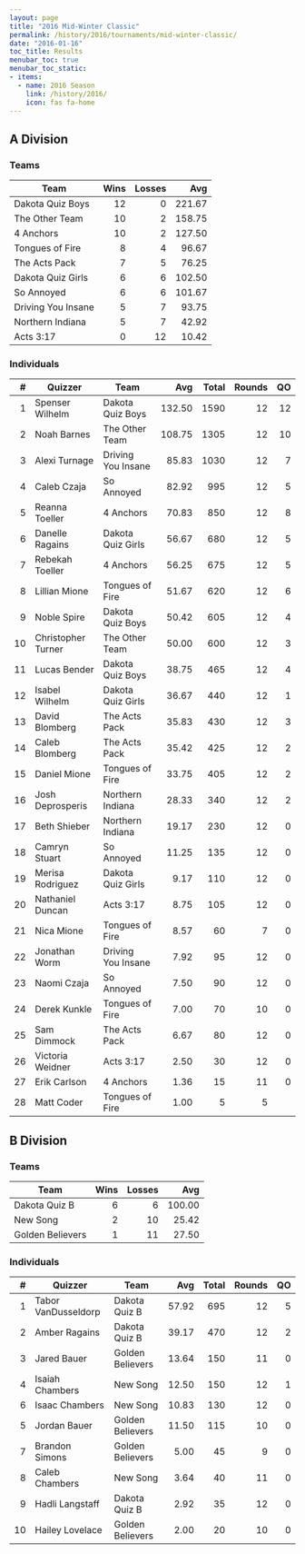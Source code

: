 ```yaml
---
layout: page
title: "2016 Mid-Winter Classic"
permalink: /history/2016/tournaments/mid-winter-classic/
date: "2016-01-16"
toc_title: Results
menubar_toc: true
menubar_toc_static:
- items:
  - name: 2016 Season
    link: /history/2016/
    icon: fas fa-home
---
```


## A Division

### Teams

| Team               | Wins | Losses |    Avg |
| ------------------ | ---: | -----: | -----: |
| Dakota Quiz Boys   |   12 |      0 | 221.67 |
| The Other Team     |   10 |      2 | 158.75 |
| 4 Anchors          |   10 |      2 | 127.50 |
| Tongues of Fire    |    8 |      4 |  96.67 |
| The Acts Pack      |    7 |      5 |  76.25 |
| Dakota Quiz Girls  |    6 |      6 | 102.50 |
| So Annoyed         |    6 |      6 | 101.67 |
| Driving You Insane |    5 |      7 |  93.75 |
| Northern Indiana   |    5 |      7 |  42.92 |
| Acts 3:17          |    0 |     12 |  10.42 |

### Individuals

|    # | Quizzer            | Team               |    Avg | Total | Rounds |   QO |
| ---: | ------------------ | ------------------ | -----: | ----: | -----: | ---: |
|    1 | Spenser Wilhelm    | Dakota Quiz Boys   | 132.50 |  1590 |     12 |   12 |
|    2 | Noah Barnes        | The Other Team     | 108.75 |  1305 |     12 |   10 |
|    3 | Alexi Turnage      | Driving You Insane |  85.83 |  1030 |     12 |    7 |
|    4 | Caleb Czaja        | So Annoyed         |  82.92 |   995 |     12 |    5 |
|    5 | Reanna Toeller     | 4 Anchors          |  70.83 |   850 |     12 |    8 |
|    6 | Danelle Ragains    | Dakota Quiz Girls  |  56.67 |   680 |     12 |    5 |
|    7 | Rebekah Toeller    | 4 Anchors          |  56.25 |   675 |     12 |    5 |
|    8 | Lillian Mione      | Tongues of Fire    |  51.67 |   620 |     12 |    6 |
|    9 | Noble Spire        | Dakota Quiz Boys   |  50.42 |   605 |     12 |    4 |
|   10 | Christopher Turner | The Other Team     |  50.00 |   600 |     12 |    3 |
|   11 | Lucas Bender       | Dakota Quiz Boys   |  38.75 |   465 |     12 |    4 |
|   12 | Isabel Wilhelm     | Dakota Quiz Girls  |  36.67 |   440 |     12 |    1 |
|   13 | David Blomberg     | The Acts Pack      |  35.83 |   430 |     12 |    3 |
|   14 | Caleb Blomberg     | The Acts Pack      |  35.42 |   425 |     12 |    2 |
|   15 | Daniel Mione       | Tongues of Fire    |  33.75 |   405 |     12 |    2 |
|   16 | Josh Deprosperis   | Northern Indiana   |  28.33 |   340 |     12 |    2 |
|   17 | Beth Shieber       | Northern Indiana   |  19.17 |   230 |     12 |    0 |
|   18 | Camryn Stuart      | So Annoyed         |  11.25 |   135 |     12 |    0 |
|   19 | Merisa Rodriguez   | Dakota Quiz Girls  |   9.17 |   110 |     12 |    0 |
|   20 | Nathaniel Duncan   | Acts 3:17          |   8.75 |   105 |     12 |    0 |
|   21 | Nica Mione         | Tongues of Fire    |   8.57 |    60 |      7 |    0 |
|   22 | Jonathan Worm      | Driving You Insane |   7.92 |    95 |     12 |    0 |
|   23 | Naomi Czaja        | So Annoyed         |   7.50 |    90 |     12 |    0 |
|   24 | Derek Kunkle       | Tongues of Fire    |   7.00 |    70 |     10 |    0 |
|   25 | Sam Dimmock        | The Acts Pack      |   6.67 |    80 |     12 |    0 |
|   26 | Victoria Weidner   | Acts 3:17          |   2.50 |    30 |     12 |    0 |
|   27 | Erik Carlson       | 4 Anchors          |   1.36 |    15 |     11 |    0 |
|   28 | Matt Coder         | Tongues of Fire    |   1.00 |     5 |      5 |      |

## B Division

### Teams

| Team             | Wins | Losses |    Avg |
| ---------------- | ---: | -----: | -----: |
| Dakota Quiz B    |    6 |      6 | 100.00 |
| New Song         |    2 |     10 |  25.42 |
| Golden Believers |    1 |     11 |  27.50 |

### Individuals

|    # | Quizzer             | Team             |   Avg | Total | Rounds |   QO |
| ---: | ------------------- | ---------------- | ----: | ----: | -----: | ---: |
|    1 | Tabor VanDusseldorp | Dakota Quiz B    | 57.92 |   695 |     12 |    5 |
|    2 | Amber Ragains       | Dakota Quiz B    | 39.17 |   470 |     12 |    2 |
|    3 | Jared Bauer         | Golden Believers | 13.64 |   150 |     11 |    0 |
|    4 | Isaiah Chambers     | New Song         | 12.50 |   150 |     12 |    1 |
|    6 | Isaac Chambers      | New Song         | 10.83 |   130 |     12 |    0 |
|    5 | Jordan Bauer        | Golden Believers | 11.50 |   115 |     10 |    0 |
|    7 | Brandon Simons      | Golden Believers |  5.00 |    45 |      9 |    0 |
|    8 | Caleb Chambers      | New Song         |  3.64 |    40 |     11 |    0 |
|    9 | Hadli Langstaff     | Dakota Quiz B    |  2.92 |    35 |     12 |    0 |
|   10 | Hailey Lovelace     | Golden Believers |  2.00 |    20 |     10 |    0 |
